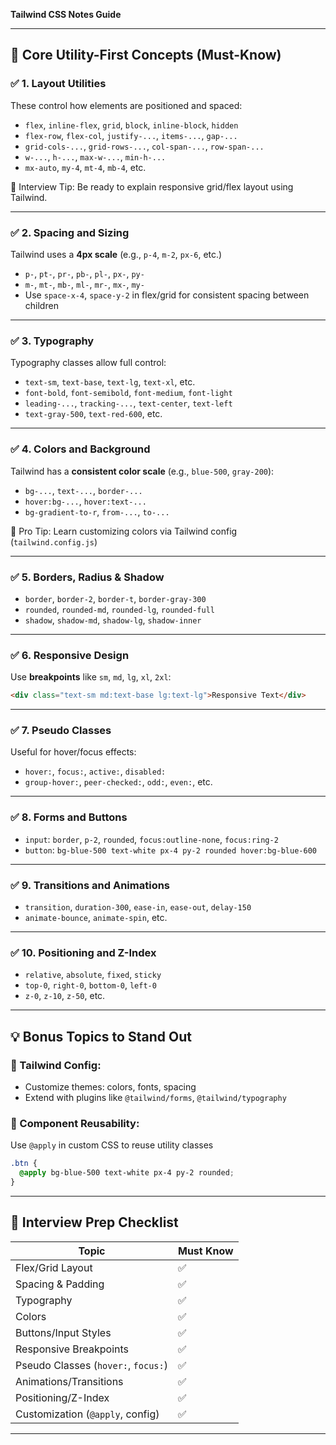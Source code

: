 **Tailwind CSS Notes Guide** 

---

## 🧠 **Core Utility-First Concepts (Must-Know)**

### ✅ 1. **Layout Utilities**

These control how elements are positioned and spaced:

* `flex`, `inline-flex`, `grid`, `block`, `inline-block`, `hidden`
* `flex-row`, `flex-col`, `justify-...`, `items-...`, `gap-...`
* `grid-cols-...`, `grid-rows-...`, `col-span-...`, `row-span-...`
* `w-...`, `h-...`, `max-w-...`, `min-h-...`
* `mx-auto`, `my-4`, `mt-4`, `mb-4`, etc.

🔑 Interview Tip: Be ready to explain responsive grid/flex layout using Tailwind.

---

### ✅ 2. **Spacing and Sizing**

Tailwind uses a **4px scale** (e.g., `p-4`, `m-2`, `px-6`, etc.)

* `p-`, `pt-`, `pr-`, `pb-`, `pl-`, `px-`, `py-`
* `m-`, `mt-`, `mb-`, `ml-`, `mr-`, `mx-`, `my-`
* Use `space-x-4`, `space-y-2` in flex/grid for consistent spacing between children

---

### ✅ 3. **Typography**

Typography classes allow full control:

* `text-sm`, `text-base`, `text-lg`, `text-xl`, etc.
* `font-bold`, `font-semibold`, `font-medium`, `font-light`
* `leading-...`, `tracking-...`, `text-center`, `text-left`
* `text-gray-500`, `text-red-600`, etc.

---

### ✅ 4. **Colors and Background**

Tailwind has a **consistent color scale** (e.g., `blue-500`, `gray-200`):

* `bg-...`, `text-...`, `border-...`
* `hover:bg-...`, `hover:text-...`
* `bg-gradient-to-r`, `from-...`, `to-...`

📌 Pro Tip: Learn customizing colors via Tailwind config (`tailwind.config.js`)

---

### ✅ 5. **Borders, Radius & Shadow**

* `border`, `border-2`, `border-t`, `border-gray-300`
* `rounded`, `rounded-md`, `rounded-lg`, `rounded-full`
* `shadow`, `shadow-md`, `shadow-lg`, `shadow-inner`

---

### ✅ 6. **Responsive Design**

Use **breakpoints** like `sm`, `md`, `lg`, `xl`, `2xl`:

```html
<div class="text-sm md:text-base lg:text-lg">Responsive Text</div>
```

---

### ✅ 7. **Pseudo Classes**

Useful for hover/focus effects:

* `hover:`, `focus:`, `active:`, `disabled:`
* `group-hover:`, `peer-checked:`, `odd:`, `even:`, etc.

---

### ✅ 8. **Forms and Buttons**

* `input`: `border`, `p-2`, `rounded`, `focus:outline-none`, `focus:ring-2`
* `button`: `bg-blue-500 text-white px-4 py-2 rounded hover:bg-blue-600`

---

### ✅ 9. **Transitions and Animations**

* `transition`, `duration-300`, `ease-in`, `ease-out`, `delay-150`
* `animate-bounce`, `animate-spin`, etc.

---

### ✅ 10. **Positioning and Z-Index**

* `relative`, `absolute`, `fixed`, `sticky`
* `top-0`, `right-0`, `bottom-0`, `left-0`
* `z-0`, `z-10`, `z-50`, etc.

---

## 💡 Bonus Topics to Stand Out

### 🔧 Tailwind Config:

* Customize themes: colors, fonts, spacing
* Extend with plugins like `@tailwind/forms`, `@tailwind/typography`

### 🎯 Component Reusability:

Use `@apply` in custom CSS to reuse utility classes

```css
.btn {
  @apply bg-blue-500 text-white px-4 py-2 rounded;
}
```

---

## 🧩 Interview Prep Checklist

| Topic                               | Must Know |
| ----------------------------------- | --------- |
| Flex/Grid Layout                    | ✅         |
| Spacing & Padding                   | ✅         |
| Typography                          | ✅         |
| Colors                              | ✅         |
| Buttons/Input Styles                | ✅         |
| Responsive Breakpoints              | ✅         |
| Pseudo Classes (`hover:`, `focus:`) | ✅         |
| Animations/Transitions              | ✅         |
| Positioning/Z-Index                 | ✅         |
| Customization (`@apply`, config)    | ✅         |

---
